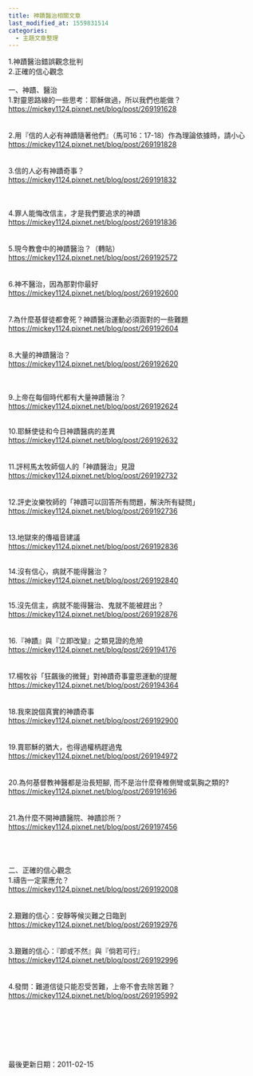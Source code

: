 ```yaml
---
title: 神蹟醫治相關文章
last_modified_at: 1559831514
categories:
  - 主題文章整理
---
```


<p>1.神蹟醫治錯誤觀念批判<br>
2.正確的信心觀念<!--more--><br>
<br>
一、神蹟、醫治<br>
1.對靈恩路線的一些思考：耶穌做過，所以我們也能做？<br>
<a href="http://mickey1124.pixnet.net/blog/post/269191628">https://mickey1124.pixnet.net/blog/post/269191628</a><br>
<br>
<br>
2.用『信的人必有神蹟隨著他們』（馬可16：17-18）作為理論依據時，請小心<br>
<a href="http://mickey1124.pixnet.net/blog/post/269191828">https://mickey1124.pixnet.net/blog/post/269191828</a><br>
<br>
<br>
3.信的人必有神蹟奇事？<br>
<a href="http://mickey1124.pixnet.net/blog/post/269191832">https://mickey1124.pixnet.net/blog/post/269191832</a></p>

<p><br>
<br>
4.罪人能悔改信主，才是我們要追求的神蹟<br>
<a href="http://mickey1124.pixnet.net/blog/post/269191836">https://mickey1124.pixnet.net/blog/post/269191836</a><br>
<br>
<br>
5.現今教會中的神蹟醫治？（轉貼）<br>
<a href="http://mickey1124.pixnet.net/blog/post/269192572">https://mickey1124.pixnet.net/blog/post/269192572</a><br>
<br>
<br>
6.神不醫治，因為那對你最好<br>
<a href="http://mickey1124.pixnet.net/blog/post/269192600">https://mickey1124.pixnet.net/blog/post/269192600</a><br>
<br>
<br>
7.為什麼基督徒都會死？神蹟醫治運動必須面對的一些難題<br>
<a href="http://mickey1124.pixnet.net/blog/post/269192604">https://mickey1124.pixnet.net/blog/post/269192604</a><br>
<br>
<br>
8.大量的神蹟醫治？<br>
<a href="http://mickey1124.pixnet.net/blog/post/269192620">https://mickey1124.pixnet.net/blog/post/269192620</a></p>

<p><br>
<br>
9.上帝在每個時代都有大量神蹟醫治？<br>
<a href="http://mickey1124.pixnet.net/blog/post/269192624">https://mickey1124.pixnet.net/blog/post/269192624</a></p>

<p><br>
10.耶穌使徒和今日神蹟醫病的差異<br>
<a href="http://mickey1124.pixnet.net/blog/post/269192632">https://mickey1124.pixnet.net/blog/post/269192632</a><br>
<br>
<br>
11.評柯馬太牧師個人的「神蹟醫治」見證<br>
<a href="http://mickey1124.pixnet.net/blog/post/269192732">https://mickey1124.pixnet.net/blog/post/269192732</a><br>
<br>
<br>
12.評史汝樂牧師的「神蹟可以回答所有問題，解決所有疑問」<br>
<a href="http://mickey1124.pixnet.net/blog/post/269192736">https://mickey1124.pixnet.net/blog/post/269192736</a><br>
<br>
<br>
13.地獄來的傳福音建議<br>
<a href="http://mickey1124.pixnet.net/blog/post/269192836">https://mickey1124.pixnet.net/blog/post/269192836</a><br>
&nbsp;</p>

<p>14.沒有信心，病就不能得醫治？<br>
<a href="http://mickey1124.pixnet.net/blog/post/269192840">https://mickey1124.pixnet.net/blog/post/269192840</a><br>
&nbsp;</p>

<p>15.沒先信主，病就不能得醫治、鬼就不能被趕出？<br>
<a href="http://mickey1124.pixnet.net/blog/post/269192876">https://mickey1124.pixnet.net/blog/post/269192876</a><br>
<br>
<br>
16.『神蹟』與『立即改變』之類見證的危險<br>
<a href="http://mickey1124.pixnet.net/blog/post/269194176">https://mickey1124.pixnet.net/blog/post/269194176</a><br>
<br>
<br>
17.楊牧谷「狂飆後的微聲」對神蹟奇事靈恩運動的提醒<br>
<a href="http://mickey1124.pixnet.net/blog/post/269194364">https://mickey1124.pixnet.net/blog/post/269194364</a><br>
<br>
<br>
18.我來說個真實的神蹟奇事<br>
<a href="http://mickey1124.pixnet.net/blog/post/269192900">https://mickey1124.pixnet.net/blog/post/269192900</a><br>
<br>
<br>
19.賣耶穌的猶大，也得過權柄趕過鬼<br>
<a href="http://mickey1124.pixnet.net/blog/post/269194972">https://mickey1124.pixnet.net/blog/post/269194972</a><br>
<br>
<br>
20.為何基督教神醫都是治長短腳, 而不是治什麼脊椎側彎或氣胸之類的?<br>
<a href="http://mickey1124.pixnet.net/blog/post/269191696">https://mickey1124.pixnet.net/blog/post/269191696</a><br>
<br>
<br>
21.為什麼不開神蹟醫院、神蹟診所？<br>
<a href="http://mickey1124.pixnet.net/blog/post/269197456">https://mickey1124.pixnet.net/blog/post/269197456</a><br>
<br>
<br>
<br>
<br>
二、正確的信心觀念<br>
1.禱告一定蒙應允？<br>
<a href="http://mickey1124.pixnet.net/blog/post/269192008">https://mickey1124.pixnet.net/blog/post/269192008</a><br>
<br>
<br>
2.艱難的信心：安靜等候災難之日臨到<br>
<a href="http://mickey1124.pixnet.net/blog/post/269192976">https://mickey1124.pixnet.net/blog/post/269192976</a><br>
<br>
<br>
3.艱難的信心：『即或不然』與『倘若可行』<br>
<a href="http://mickey1124.pixnet.net/blog/post/269192996">https://mickey1124.pixnet.net/blog/post/269192996</a><br>
<br>
<br>
4.發問：難道信徒只能忍受苦難，上帝不會去除苦難？<br>
<a href="http://mickey1124.pixnet.net/blog/post/269195992">https://mickey1124.pixnet.net/blog/post/269195992</a><br>
<br>
<br>
<br>
<br>
<br>
<br>
<br>
最後更新日期：2011-02-15</p>

